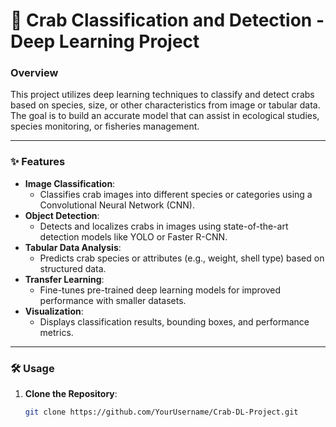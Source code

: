 # 🦀 Crab Classification and Detection - Deep Learning Project

### Overview  
This project utilizes deep learning techniques to classify and detect crabs based on species, size, or other characteristics from image or tabular data. The goal is to build an accurate model that can assist in ecological studies, species monitoring, or fisheries management.

---

### ✨ Features  
- **Image Classification**:  
  - Classifies crab images into different species or categories using a Convolutional Neural Network (CNN).  
- **Object Detection**:  
  - Detects and localizes crabs in images using state-of-the-art detection models like YOLO or Faster R-CNN.  
- **Tabular Data Analysis**:  
  - Predicts crab species or attributes (e.g., weight, shell type) based on structured data.  
- **Transfer Learning**:  
  - Fine-tunes pre-trained deep learning models for improved performance with smaller datasets.  
- **Visualization**:  
  - Displays classification results, bounding boxes, and performance metrics.

---

### 🛠️ Usage  
1. **Clone the Repository**:  
   ```bash
   git clone https://github.com/YourUsername/Crab-DL-Project.git
